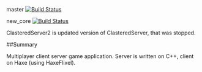 master [![Build Status](https://travis-ci.org/AliEn707/ClasteredServer2.svg?branch=master)](https://travis-ci.org/AliEn707/ClasteredServer2)

new_core [![Build Status](https://travis-ci.org/AliEn707/ClasteredServer2.svg?branch=new_core)](https://travis-ci.org/AliEn707/ClasteredServer2)

ClasteredServer2 is updated version of ClasteredServer, that was stopped.

##Summary

Multiplayer client server game application. Server is written on C++, client on Haxe (using HaxeFlixel).